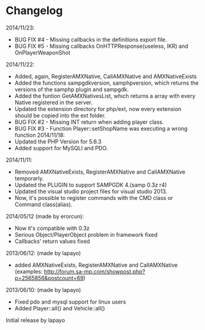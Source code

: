 Changelog
=========
2014/11/23:
- BUG FIX #4 - Missing callbacks in the definitions export file.
- BUG FIX #5 - Missing callbacks OnHTTPResponse(useless, IKR) and OnPlayerWeaponShot

2014/11/22:
- Added, again, RegisterAMXNative, CallAMXNative and AMXNativeExists
- Added the functions sampgdkversion, samphpversion, which returns the versions of the samphp plugin and sampgdk.
- Added the funtion GetAMXNativesList, which returns a array with every Native registered in the server.
- Updated the extension directory for php/ext, now every extension should be copied into the ext folder.
- BUG FIX #2 - Missing INT return when adding player class.
- BUG FIX #3 - Function Player::setShopName was executing a wrong function
2014/11/18:
- Updated the PHP Version for 5.6.3
- Added support for MySQLI and PDO.

2014/11/11:
- Removed AMXNativeExists, RegisterAMXNative and CallAMXNative temporarly.
- Updated the PLUGIN to support SAMPGDK 4.(samp 0.3z r4)
- Updated the visual studio project files for visual studio 2013.
- Now, it's possible to register commands with the CMD class or Command class(alias).

2014/05/12 (made by erorcun):
- Now it's compatible with 0.3z
- Serious Object/PlayerObject problem in framework fixed
- Callbacks' return values fixed

2013/06/12: (made by lapayo)
- added AMXNativeExists, RegisterAMXNative and CallAMXNative (examples: http://forum.sa-mp.com/showpost.php?p=2565856&postcount=69)

2013/06/10: (made by lapayo)
- Fixed pdo and mysql support for linux users
- Added Player::all() and Vehicle::all()

Initial release by lapayo
